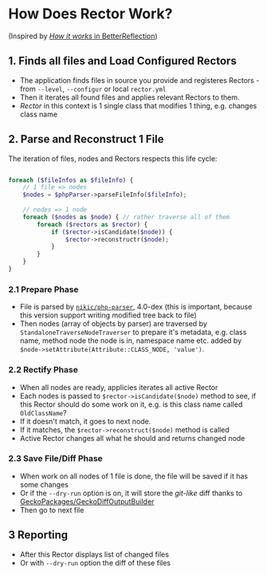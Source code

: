 # How Does Rector Work?

(Inspired by [*How it works* in BetterReflection](https://github.com/Roave/BetterReflection/blob/master/docs/how-it-works.md))

## 1. Finds all files and Load Configured Rectors

- The application finds files in source you provide and registeres Rectors - from `--level`, `--configur` or local `rector.yml`
- Then it iterates all found files and applies relevant Rectors to them.
- *Rector* in this context is 1 single class that modifies 1 thing, e.g. changes class name

## 2. Parse and Reconstruct 1 File

The iteration of files, nodes and Rectors respects this life cycle:
 
```php

foreach ($fileInfos as $fileInfo) {
    // 1 file => nodes
    $nodes = $phpParser->parseFileInfo($fileInfo);
    
    // nodes => 1 node 
    foreach ($nodes as $node) { // rather traverse all of them
        foreach ($rectors as $rector) {
            if ($rector->isCandidate($node)) {
                $rector->reconstructr($node);
            }
        }
    }
}
```

### 2.1 Prepare Phase

- File is parsed by [`nikic/php-parser`](https://github.com/nikic/PHP-Parser), 4.0-dex (this is important, because this version support writing modified tree back to file)
- Then nodes (array of objects by parser) are traversed by `StandaloneTraverseNodeTraverser` to prepare it's metadata, e.g. class name, method node the node is in, namespace name etc. added by `$node->setAttribute(Attribute::CLASS_NODE, 'value')`.

### 2.2 Rectify Phase  
 
- When all nodes are ready, applicies iterates all active Rector
- Each nodes is passed to `$rector->isCandidate($node)` method to see, if this Rector should do some work on it, e.g. is this class name called `OldClassName`?
- If it doesn't match, it goes to next node.
- If it matches, the `$rector->reconstruct($node)` method is called
- Active Rector changes all what he should and returns changed node

### 2.3 Save File/Diff Phase

- When work on all nodes of 1 file is done, the file will be saved if it has some changes 
- Or if the `--dry-run` option is on, it will store the *git-like* diff thanks to [GeckoPackages/GeckoDiffOutputBuilder](https://github.com/GeckoPackages/GeckoDiffOutputBuilder)
- Then go to next file

## 3 Reporting

- After this Rector displays list of changed files 
- Or with `--dry-run` option the diff of these files